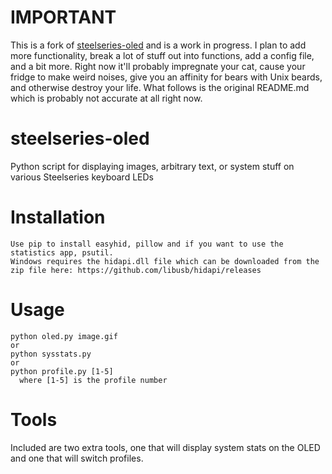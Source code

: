 # IMPORTANT
This is a fork of [steelseries-oled](https://github.com/edbgon/steelseries-oled) and is a work in progress. I plan to add more functionality, break a lot of stuff out into functions, add a config file, and a bit more. Right now it'll probably impregnate your cat, cause your fridge to make weird noises, give you an affinity for bears with Unix beards, and otherwise destroy your life. What follows is the original README.md which is probably not accurate at all right now.

# steelseries-oled
Python script for displaying images, arbitrary text, or system stuff on various Steelseries keyboard LEDs



# Installation
```
Use pip to install easyhid, pillow and if you want to use the statistics app, psutil.
Windows requires the hidapi.dll file which can be downloaded from the zip file here: https://github.com/libusb/hidapi/releases
```

# Usage
```
python oled.py image.gif
or
python sysstats.py
or
python profile.py [1-5]
  where [1-5] is the profile number
```
# Tools
Included are two extra tools, one that will display system stats on the OLED and one that will switch profiles.

